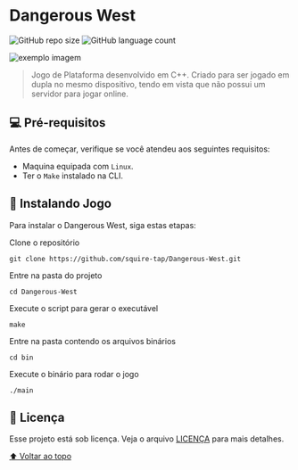 # Dangerous West

![GitHub repo size](https://img.shields.io/github/languages/code-size/squire-tap/Dangerous-West)
![GitHub language count](https://img.shields.io/github/license/squire-tap/Dangerous-West)

<img src="exemplo-image.png" alt="exemplo imagem">

> Jogo de Plataforma desenvolvido em C++. Criado para ser jogado em dupla no mesmo dispositivo, tendo em vista que não possui um servidor para jogar online.

## 💻 Pré-requisitos

Antes de começar, verifique se você atendeu aos seguintes requisitos:

* Maquina equipada com `Linux`.
* Ter o `Make` instalado na CLI.

## 🚀 Instalando Jogo

Para instalar o Dangerous West, siga estas etapas:

Clone o repositório
```
git clone https://github.com/squire-tap/Dangerous-West.git
```
Entre na pasta do projeto
```
cd Dangerous-West
```
Execute o script para gerar o executável
```
make
```
Entre na pasta contendo os arquivos binários
```
cd bin 
```
Execute o binário para rodar o jogo
```
./main
```

## 📝 Licença

Esse projeto está sob licença. Veja o arquivo [LICENÇA](LICENSE) para mais detalhes.

[⬆ Voltar ao topo](#nome-do-projeto)<br>
